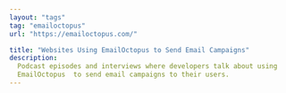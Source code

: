 ```yaml
---
layout: "tags"
tag: "emailoctopus"
url: "https://emailoctopus.com/"

title: "Websites Using EmailOctopus to Send Email Campaigns"
description:
  Podcast episodes and interviews where developers talk about using
  EmailOctopus  to send email campaigns to their users.
---
```

